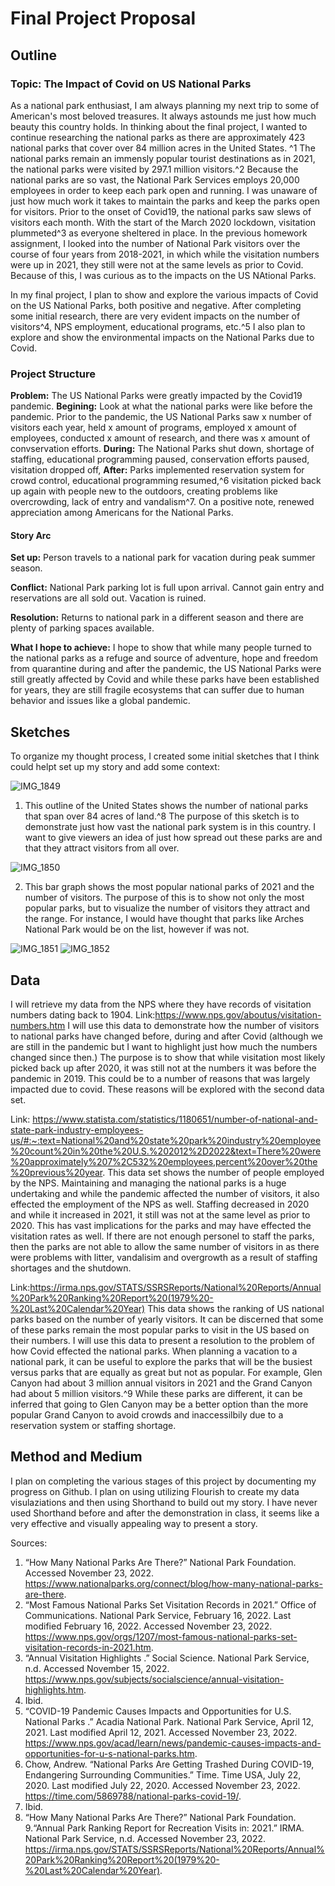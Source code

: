 # Final Project Proposal

## Outline
### Topic: The Impact of Covid on US National Parks
As a national park enthusiast, I am always planning my next trip to some of American's most beloved treasures. It always astounds me just how much beauty this country holds. In thinking about the final project, I wanted to continue researching the national parks as there are approximately 423 national parks that cover over 84 million acres in the United States. ^1 The national parks remain an immensly popular tourist destinations as in 2021, the national parks were visited by 297.1 million visitors.^2 Because the national parks are so vast, the National Park Services employs 20,000 employees in order to keep each park open and running. I was unaware of just how much work it takes to maintain the parks and keep the parks open for visitors. Prior to the onset of Covid19, the national parks saw slews of visitors each month. With the start of the March 2020 lockdown, visitation plummeted^3 as everyone sheltered in place. In the previous homework assignment, I looked into the number of National Park visitors over the course of four years from 2018-2021, in which while the visitation numbers were up in 2021, they still were not at the same levels as prior to Covid. Because of this, I was curious as to the impacts on the US NAtional Parks. 

In my final project, I plan to show and explore the various impacts of Covid on the US National Parks, both positive and negative. After completing some initial research, there are very evident impacts on the number of visitors^4, NPS employment, educational programs, etc.^5 I also plan to explore and show the environmental impacts on the National Parks due to Covid. 

### Project Structure
**Problem:** The US National Parks were greatly impacted by the Covid19 pandemic. 
**Begining:** Look at what the national parks were like before the pandemic. Prior to the pandemic, the US National Parks saw  x number of visitors each year, held x amount of programs, employed x amount of employees, conducted x amount of research, and there was x amount of convservation efforts. 
**During:** The National Parks shut down, shortage of staffing, educational programming paused, conservation efforts paused, visitation dropped off, 
**After:** Parks implemented reservation system for crowd control, educational programming resumed,^6 visitation picked back up again with people new to the outdoors, creating problems like overcrowding, lack of entry and vandalism^7. On a positive note, renewed appreciation among Americans for the National Parks.
  
#### Story Arc
**Set up:** Person travels to a national park for vacation during peak summer season.

**Conflict:** National Park parking lot is full upon arrival. Cannot gain entry and reservations are all sold out. Vacation is ruined. 

**Resolution:** Returns to national park in a different season and there are plenty of parking spaces available. 

**What I hope to achieve:** I hope to show that while many people turned to the national parks as a refuge and source of adventure, hope and freedom from quarantine during and after the pandemic, the US National Parks were still greatly affected by Covid and while these parks have been established for years, they are still fragile ecosystems that can suffer due to human behavior and issues like a global pandemic. 

## Sketches

To organize my thought process, I created some initial sketches that I think could helpt set up my story and add some context:

![IMG_1849](https://user-images.githubusercontent.com/117210925/203658034-f9b685d5-abf3-4855-a84b-3a4c5c97e657.jpg)

1. This outline of the United States shows the number of national parks that span over 84 acres of land.^8 The purpose of this sketch is to demonstrate just how vast the national park system is in this country. I want to give viewers an idea of just how spread out these parks are and that they attract visitors from all over. 

![IMG_1850](https://user-images.githubusercontent.com/117210925/203658146-e687de31-c17d-4787-8773-a6471353181d.jpg)


2. This bar graph shows the most popular national parks of 2021 and the number of visitors. The purpose of this is to show not only the most popular parks, but to visualize the number of visitors they attract and the range. For instance, I would have thought that parks like Arches National Park would be on the list, however if was not. 

![IMG_1851](https://user-images.githubusercontent.com/117210925/203658360-de1c2df5-2429-4210-83c3-b770460c03e5.jpg)
![IMG_1852](https://user-images.githubusercontent.com/117210925/203658367-01709e33-1e7d-4b0f-ac24-d0a62b3a6a62.jpg)



## Data
I will retrieve my data from the NPS where they have records of visitation numbers dating back to 1904. Link:https://www.nps.gov/aboutus/visitation-numbers.htm
I will use this data to demonstrate how the number of visitors to national parks have changed before, during and after Covid (although we are still in the pandemic but I want to highlight just how much the numbers changed since then.) The purpose is to show that while visitation most likely picked back up after 2020, it was still not at the numbers it was before the pandemic in 2019. This could be to a number of reasons that was largely impacted due to covid. These reasons will be explored with the second data set. 


Link: https://www.statista.com/statistics/1180651/number-of-national-and-state-park-industry-employees-us/#:~:text=National%20and%20state%20park%20industry%20employee%20count%20in%20the%20U.S.%202012%2D2022&text=There%20were%20approximately%207%2C532%20employees,percent%20over%20the%20previous%20year.
This data set shows the number of people employed by the NPS. Maintaining and managing the national parks is a huge undertaking and while the pandemic affected the number of visitors, it also effected the employment of the NPS as well. Staffing decreased in 2020 and while it increased in 2021, it still was not at the same level as prior to 2020. This has vast implications for the parks and may have effected the visitation rates as well. If there are not enough personel to staff the parks, then the parks are not able to allow the same number of visitors in as there were problems with litter, vandalisim and overgrowth as a result of staffing shortages and the shutdown. 

Link:https://irma.nps.gov/STATS/SSRSReports/National%20Reports/Annual%20Park%20Ranking%20Report%20(1979%20-%20Last%20Calendar%20Year)
This data shows the ranking of US national parks based on the number of yearly visitors. It can be discerned that some of these parks remain the most popular parks to visit in the US based on their numbers. I will use this data to present a resolution to the problem of how Covid effected the national parks. When planning a vacation to a national park, it can be useful to explore the parks that will be the busiest versus parks that are equally as great but not as popular. For example, Glen Canyon had about 3 million annual visitors in 2021 and the Grand Canyon had about 5 million visitors.^9 While these parks are different, it can be inferred that going to Glen Canyon may be a better option than the more popular Grand Canyon to avoid crowds and inaccessilbily due to a reservation system or staffing shortage. 

## Method and Medium
I plan on completing the various stages of this project by documenting my progress on Github. I plan on using utilizing Flourish to create my data visulaziations and then using Shorthand to build out my story. I have never used Shorthand before and after the demonstration in class, it seems like a very effective and visually appealing way to present a story. 

Sources:
1. “How Many National Parks Are There?” National Park Foundation. Accessed November 23, 2022. https://www.nationalparks.org/connect/blog/how-many-national-parks-are-there.
2. “Most Famous National Parks Set Visitation Records in 2021.” Office of Communications. National Park Service, February 16, 2022. Last modified February 16, 2022. Accessed November 23, 2022. https://www.nps.gov/orgs/1207/most-famous-national-parks-set-visitation-records-in-2021.htm.
3. “Annual Visitation Highlights .” Social Science. National Park Service, n.d. Accessed November 15, 2022. https://www.nps.gov/subjects/socialscience/annual-visitation-highlights.htm.
4. Ibid. 
5. “COVID-19 Pandemic Causes Impacts and Opportunities for U.S. National Parks .” Acadia National Park. National Park Service, April 12, 2021. Last modified April 12, 2021. Accessed November 23, 2022. https://www.nps.gov/acad/learn/news/pandemic-causes-impacts-and-opportunities-for-u-s-national-parks.htm.
6. Chow, Andrew. “National Parks Are Getting Trashed During COVID-19, Endangering Surrounding Communities.” Time. Time USA, July 22, 2020. Last modified July 22, 2020. Accessed November 23, 2022. https://time.com/5869788/national-parks-covid-19/.
7. Ibid. 
8. “How Many National Parks Are There?” National Park Foundation.
9.“Annual Park Ranking Report for Recreation Visits in: 2021.” IRMA. National Park Service, n.d. Accessed November 23, 2022. https://irma.nps.gov/STATS/SSRSReports/National%20Reports/Annual%20Park%20Ranking%20Report%20(1979%20-%20Last%20Calendar%20Year).






